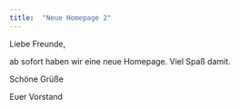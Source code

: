 ```yaml
---
title:  "Neue Homepage 2"
---
```


Liebe Freunde,

ab sofort haben wir eine neue Homepage.
Viel Spaß damit.


Schöne Grüße

Euer Vorstand